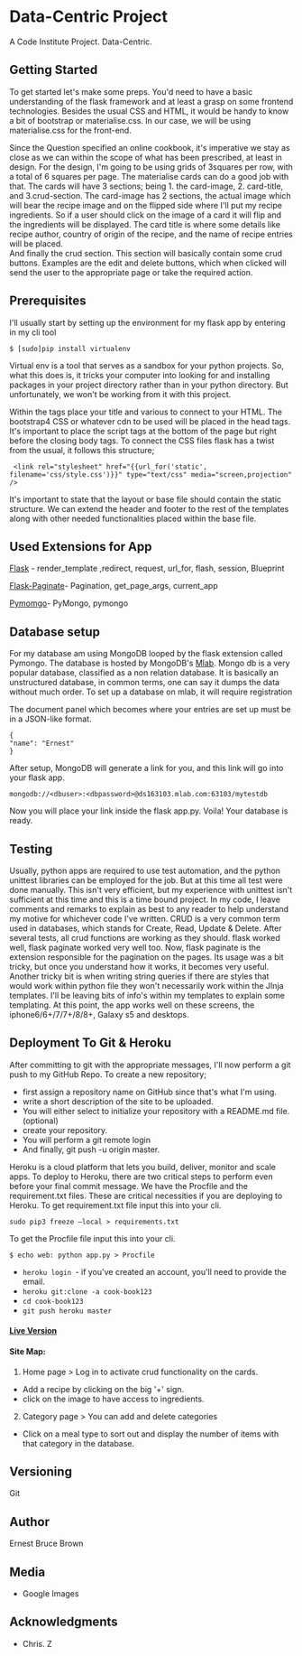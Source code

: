 # Data-Centric Project

A Code Institute Project. Data-Centric.

## Getting Started
To get started let's make some preps. You'd need to have a basic understanding of the flask framework and at least a grasp on some frontend technologies. Besides the usual CSS and HTML, it would be handy to know a bit of bootstrap or materialise.css. In our case, we will be using materialise.css for the front-end. 

 Since the Question specified an online cookbook, it's imperative we stay as close as we can within the scope of what has been prescribed, at least in design. For the design, I'm going to be using grids of 3squares per row, with a total of 6 squares per page. The materialise cards can do a good job with that. The cards will have 3 sections; being 1. the card-image, 2. card-title, and 3.crud-section.
 The card-image has 2 sections, the actual image which will bear the recipe image and on the flipped side where I'll put my recipe ingredients. So if a user should click on the image of a card it will flip and the ingredients will be displayed. The card title is where some details like recipe author, country of origin of the recipe, and the name of recipe entries will be placed.  
 And finally the crud section. This section will basically contain some crud buttons. Examples are the edit and delete buttons, which when clicked will send the user to the appropriate page or take the required action.
 
 
 
## Prerequisites

I'll usually start by setting up the environment for my flask app by entering in my cli tool
``` 
$ [sudo]pip install virtualenv 
```
Virtual env is a tool that serves as a sandbox for your python projects. So, what this does is, it tricks your computer into looking for and installing packages in your project directory rather than in your python directory. 
But unfortunately, we won't be working from it with this project.

Within the <head> tags place your title and various <links> to connect to your HTML. The bootstrap4 CSS or whatever cdn to be used will be placed in the head tags. It's important to place the script tags at the bottom of the page but right before the closing body tags.
To connect the CSS files flask has a twist from the usual, it follows this structure;
 
```
 <link rel="stylesheet" href="{{url_for('static', filename='css/style.css')}}" type="text/css" media="screen,projection" />
 ```
 
 It's important to state that the layout or base file should contain the static structure. We can extend the header and footer to the rest of the templates along with other needed functionalities placed within the base file. 
 

## Used Extensions for App

[Flask](http://flask.pocoo.org/) - render_template ,redirect, request, url_for, flash, session, Blueprint

[Flask-Paginate](https://pythonhosted.org/Flask-paginate/)- Pagination, get_page_args, current_app

[Pymomgo](https://api.mongodb.com/python/current/)- PyMongo, pymongo


## Database setup

For my database am using MongoDB looped by the flask extension called Pymongo.
The database is hosted by MongoDB's [Mlab](mlab.com). 
Mongo db is a very popular database, classified as a non relation database. 
It is basically an unstructured database, in common terms, one can say it dumps the data without much order.
To set up a database on mlab, it will require registration 

The document panel which becomes where your entries are set up must be in a JSON-like format.
```
{
"name": "Ernest"
}
```
After setup, MongoDB will generate a link for you, and this link will go into your flask app.
```
mongodb://<dbuser>:<dbpassword>@ds163103.mlab.com:63103/mytestdb
```
Now you will place your link inside the flask app.py.
Voila! Your database is ready.


## Testing

Usually, python apps are required to use test automation, and the python unittest libraries can be employed for the job.
But at this time all test were done manually. This isn't very efficient, but my experience with unittest isn't sufficient at this time and this is a time bound project. 
In my code, I leave comments and remarks to explain as best to any reader to help understand my motive for whichever code I've written. CRUD is a very common term used in databases, which stands for Create, Read, Update & Delete. After several tests, all crud functions are working as they should. flask worked well, flask paginate worked very well too. Now, flask paginate is the extension responsible for the pagination on the pages. Its usage was a bit tricky, but once you understand how it works, it becomes very useful. Another tricky bit is when writing string queries if there are styles that would work within python file they won't necessarily work within the JInja templates. I'll be leaving bits of info's within my templates to explain some templating.
At this point, the app works well on these screens, the iphone6/6+/7/7+/8/8+, Galaxy s5 and desktops. 



## Deployment To Git & Heroku

After committing to git with the appropriate messages, 
I'll now perform a git push to my GitHub Repo.
To create a new repository;
* first assign a repository name on GitHub since that's what I'm using.
* write a short description of the site to be uploaded.
* You will either select to initialize your repository with a README.md file. (optional)
* create your repository.
* You will perform a git remote login
* And finally, git push -u origin master.

Heroku is a cloud platform that lets you build, deliver, monitor and scale apps.
To deploy to Heroku, there are two critical steps to perform even before your final commit message.
We have the Procfile and the requirement.txt files. 
These are critical necessities if you are deploying to Heroku.
To get requirement.txt file input this into your cli.
```
sudo pip3 freeze —local > requirements.txt
```
To get the Procfile file input this into your cli.
```
$ echo web: python app.py > Procfile
```




* ```heroku login ```- if you've created an account, you'll need to provide the email.
* ```heroku git:clone -a cook-book123 ```
* ``` cd cook-book123 ```
* ``` git push heroku master ```

#### [Live Version](https://ingrido.herokuapp.com/)

#### Site Map:

1. Home page > Log in to activate crud functionality on the cards.
* Add a recipe by clicking on the big '+' sign.
* click on the image to have access to ingredients.
2. Category page > You can add and delete categories
* Click on a meal type to sort out and display the number of items with that category in the database.




## Versioning

 Git


## Author

Ernest Bruce Brown


## Media

* Google Images


## Acknowledgments

* Chris. Z



